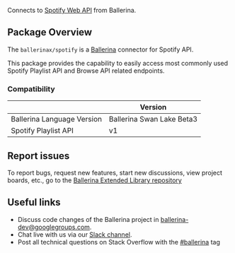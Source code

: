 Connects to [Spotify Web API](https://developer.spotify.com/documentation/web-api/) from Ballerina. 

## Package Overview

The `ballerinax/spotify` is a [Ballerina](https://ballerina.io/) connector for Spotify API.

This package provides the capability to easily access most commonly used Spotify Playlist API and Browse API related endpoints. 

### Compatibility

|                               | Version                       |
|-------------------------------|-------------------------------|
| Ballerina Language Version    | Ballerina Swan Lake Beta3     |
| Spotify Playlist API          | v1                            |

## Report issues
To report bugs, request new features, start new discussions, view project boards, etc., go to the [Ballerina Extended Library repository](https://github.com/ballerina-platform/ballerina-extended-library)

## Useful links
- Discuss code changes of the Ballerina project in [ballerina-dev@googlegroups.com](mailto:ballerina-dev@googlegroups.com).
- Chat live with us via our [Slack channel](https://ballerina.io/community/slack/).
- Post all technical questions on Stack Overflow with the [#ballerina](https://stackoverflow.com/questions/tagged/ballerina) tag
